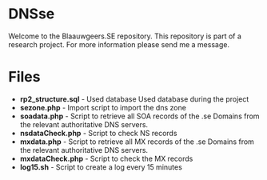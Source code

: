 # DNSse
Welcome to the Blaauwgeers.SE repository. This repository is part of a research project. For more information please send me a message.

# Files
 - **rp2_structure.sql** - Used database Used database during the project
 - **sezone.php** - Import script to import the dns zone
 - **soadata.php** - Script to retrieve all SOA records of the .se Domains from the relevant authoritative DNS servers.
 - **nsdataCheck.php** - Script to check NS records
 - **mxdata.php** - Script to retrieve all MX records of the .se Domains from the relevant authoritative DNS servers.
 - **mxdataCheck.php** - Script to check the MX records
 - **log15.sh** - Script to create a log every 15 minutes
